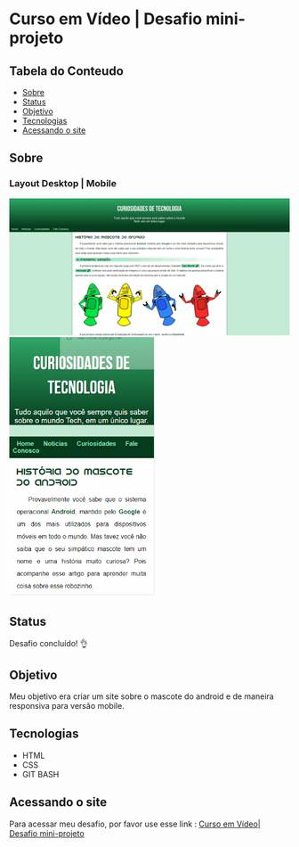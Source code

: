 # Curso em Vídeo | Desafio mini-projeto

## Tabela do Conteudo

<ul>
<li><a href="#sobre">Sobre</a></li>
<li><a href="#status">Status</a></li>
<li><a href="#objetivo">Objetivo</a></li>
<li><a href="#tecnologias">Tecnologias</a></li>
<li><a href="#acessando-o-site">Acessando o site</a></li>
</ul>

## Sobre

### Layout Desktop | Mobile
<img src="gifs/android-layout-desktop.gif" alt="Gif do layout desktop" width=950px>
<img src="gifs/android-layout-mobile.gif" width=262px>

## Status

Desafio concluído! 👌

## Objetivo

Meu objetivo era criar um site sobre o mascote do android e de maneira responsiva para versão mobile.

## Tecnologias

<ul>
<li>HTML</li>
<li>CSS</li>
<li>GIT BASH</li>
</ul>

## Acessando o site

Para acessar meu desafio, por favor use esse link : <a href="https://tiago-forward.github.io/resolvendo-desafio-mini-projeto-cursoemvideo/" target="_blank">Curso em Vídeo| Desafio mini-projeto</a>